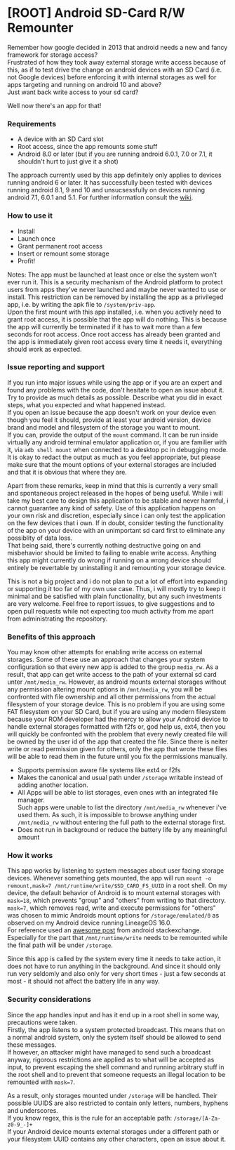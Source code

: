 # [ROOT] Android SD-Card R/W Remounter
Remember how google decided in 2013 that android needs a new and fancy framework for storage access?  
Frustrated of how they took away external storage write access because of this, as if to test drive the change on android devices with an SD Card (i.e. not Google devices) before enforcing it with internal storages as well for apps targeting and running on android 10 and above?  
Just want back write access to your sd card?  

Well now there's an app for that!

### Requirements
- A device with an SD Card slot
- Root access, since the app remounts some stuff
- Android 8.0 or later (but if you are running android 6.0.1, 7.0 or 7.1, it shouldn't hurt to just give it a shot)

The approach currently used by this app definitely only applies to devices running android 6 or later.
It has successfully been tested with devices running android 8.1, 9 and 10 and unsucsessfully on devices running android 7.1, 6.0.1 and 5.1.
For further information consult the [wiki](https://github.com/SebiderSushi/android-media-rw-remounter/wiki).


### How to use it
- Install
- Launch once
- Grant permanent root access
- Insert or remount some storage
- Profit!

Notes:
The app must be launched at least once or else the system won't ever run it. This is a security mechanism of the Android platform to protect users from apps they've never launched and maybe never wanted to use or install.
This restriction can be removed by installing the app as a privileged app, i.e. by writing the apk file to `/system/priv-app`.  
Upon the first mount with this app installed, i.e. when you actively need to grant root access, it is possible that the app will do nothing.
This is because the app will currently be terminated if it has to wait more than a few seconds for root access. Once root access has already been granted and the app is immediately given root access every time it needs it, everything should work as expected.

### Issue reporting and support
If you run into major issues while using the app or if you are an expert and found any problems with the code, don't hesitate to open an issue about it. Try to provide as much details as possible. Describe what you did in exact steps, what you expected and what happened instead.  
If you open an issue because the app doesn't work on your device even though you feel it should, provide at least your android version, device brand and model and filesystem of the storage you want to mount.  
If you can, provide the output of the `mount` command. It can be run inside virtually any android terminal emulator application or, if you are familier with it, via `adb shell mount` when connected to a desktop pc in debugging mode.  
It is okay to redact the output as much as you feel appropriate, but please make sure that the mount options of your external storages are included and that it is obvious that where they are.

Apart from these remarks, keep in mind that this is currently a very small and spontaneous project released in the hopes of being useful. While i will take my best care to design this application to be stable and never harmful, i cannot guarantee any kind of safety. Use of this application happens on your own risk and discretion, especially since i can only test the application on the few devices that i own. If in doubt, consider testing the functionality of the app on your device with an unimportant sd card first to eliminate any possiblity of data loss.  
That being said, there's currently nothing destructive going on and misbehavior should be limited to failing to enable write access. Anything this app might currently do wrong if running on a wrong device should entirely be revertable by uninstalling it and remounting your storage device.

This is not a big project and i do not plan to put a lot of effort into expanding or supporting it too far of my own use case. Thus, i will mostly try to keep it minimal and be satisfied with plain functionality, but any such investments are very welcome. Feel free to report issues, to give suggestions and to open pull requests while not expecting too much activity from me apart from administrating the repository.

### Benefits of this approach
You may know other attempts for enabling write access on external storages. Some of these use an approach that changes your system configuration so that every new app is added to the group `media_rw`. As a result, that app can get write access to the path of your external sd card unter `/mnt/media_rw`.
However, as android mounts external storages without any permission altering mount options in `/mnt/media_rw`, you will be confronted with file ownership and all other permissions from the actual filesystem of your storage device.
This is no problem if you are using some FAT filesystem on your SD Card, but if you are using any modern filesystem because your ROM developer had the mercy to allow your Android device to handle external storages formatted with f2fs or, god help us, ext4, then you will quickly be confronted with the problem that every newly created file will be owned by the user id of the app that created the file. Since there is neiter write or read permission given for others, only the app that wrote these files will be able to read them in the future until you fix the permissions manually.
- Supports permission aware file systems like ext4 or f2fs
- Makes the canonical and usual path under `/storage` writable instead of adding another location.
- All Apps will be able to list storages, even ones with an integrated file manager.  
Such apps were unable to list the directory `/mnt/media_rw` whenever i've used them. As such, it is impossible to browse anything under `/mnt/media_rw` without entering the full path to the external storage first.
- Does not run in background or reduce the battery life by any meaningful amount

### How it works
This app works by listening to system messages about user facing storage devices. Whenever something gets mounted, the app will run `mount -o remount,mask=7 /mnt/runtime/write/$SD_CARD_FS_UUID` in a root shell.
On my device, the default behavior of Android is to mount external storages with `mask=18`, which prevents "group" and "others" from writing to that directory. `mask=7`, which removes read, write and execute permissions for "others" was chosen to mimic Androids mount options for `/storage/emulated/0` as observed on my Android device running LineageOS 16.0.  
For reference used an [awesome post](https://android.stackexchange.com/questions/217741/how-to-bind-mount-a-folder-inside-sdcard-with-correct-permissions/217936#217936) from android stackexchange.
Especially for the part that `/mnt/runtime/write` needs to be remounted while the final path will be under `/storage`.

Since this app is called by the system every time it needs to take action, it does not have to run anything in the background. And since it should only run very seldomly and also only for very short times - just a few seconds at most - it should not affect the battery life in any way.

### Security considerations
Since the app handles input and has it end up in a root shell in some way, precautions were taken.  
Firstly, the app listens to a system protected broadcast. This means that on a normal android system, only the system itself should be allowed to send these messages.  
If however, an attacker might have managed to send such a broadcast anyway, rigorous restrictions are applied as to what will be accepted as input, to prevent escaping the shell command and running arbitrary stuff in the root shell and to prevent that someone requests an illegal location to be remounted with `mask=7`.

As a result, only storages mounted under `/storage` will be handled. Their possible UUIDS are also restricted to contain only letters, numbers, hyphens and underscores.  
If you know regex, this is the rule for an acceptable path: `/storage/[A-Za-z0-9_-]+`  
If your Android device mounts external storages under a different path or your filesystem UUID contains any other characters, open an issue about it.
